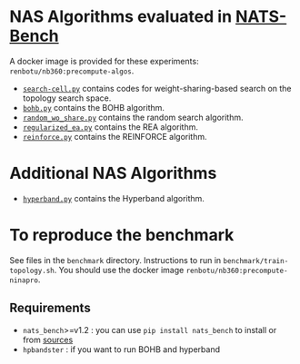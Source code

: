 # NAS Algorithms evaluated in [NATS-Bench](https://arxiv.org/abs/2009.00437)

A docker image is provided for these experiments: `renbotu/nb360:precompute-algos`.

- [`search-cell.py`](https://github.com/rtu715/NAS-Bench-360/blob/main/precompute/ninapro/search-cell.py) contains codes for weight-sharing-based search on the topology search space.
- [`bohb.py`](https://github.com/rtu715/NAS-Bench-360/blob/main/precompute/ninapro/bohb.py) contains the BOHB algorithm.
- [`random_wo_share.py`](https://github.com/rtu715/NAS-Bench-360/blob/main/precompute/ninapro/random_wo_share.py) contains the random search algorithm.
- [`regularized_ea.py`](https://github.com/rtu715/NAS-Bench-360/blob/main/precompute/ninapro/regularized_ea.py) contains the REA algorithm.
- [`reinforce.py`](https://github.com/rtu715/NAS-Bench-360/blob/main/precompute/ninapro/reinforce.py) contains the REINFORCE algorithm.

# Additional NAS Algorithms
- [`hyperband.py`](https://github.com/rtu715/NAS-Bench-360/blob/main/precompute/ninapro/hyperband.py) contains the Hyperband algorithm.

# To reproduce the benchmark 
See files in the `benchmark` directory. Instructions to run in `benchmark/train-topology.sh`. You should use the docker image `renbotu/nb360:precompute-ninapro`. 

## Requirements

- `nats_bench`>=v1.2 : you can use `pip install nats_bench` to install or from [sources](https://github.com/D-X-Y/NATS-Bench)
- `hpbandster` : if you want to run BOHB and hyperband

